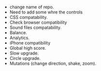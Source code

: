 * change name of repo.
* Need to add some whre the controls
* CSS compatability.
* Check browser compatibility
* Sound files compatability.
* Balance.
* Analytics.
* iPhone compatibility
* Global high score.
* Slow upgrade.
* Circle upgrade.
* Mutations (change direction, shake, zoom).



